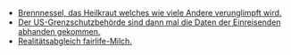 * [Brennnessel, das Heilkraut welches wie viele Andere verunglimpft wird.](https://www.smarticular.net/brennnessel-wirkung-tee-samen/)
* [Der US-Grenzschutzbehörde sind dann mal die Daten der Einreisenden abhanden gekommen.](https://blog.fefe.de/?ts=a201bde8)
* [Realitätsabgleich fairlife-Milch.](https://netzfrauen.org/2019/06/11/cocacola/)
